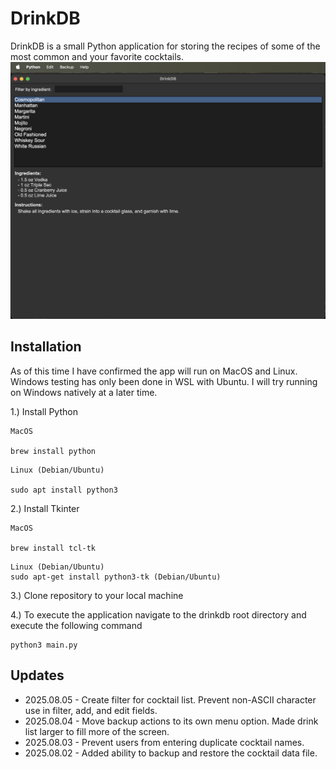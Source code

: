 
# DrinkDB

DrinkDB is a small Python application for storing the recipes of some of the most common and your favorite cocktails.
![main screen](./docs/drinkdbmainMacOS.PNG)

## Installation
As of this time I have confirmed the app will run on MacOS and Linux. Windows testing has only been done in WSL with Ubuntu. I will try running on Windows natively at a later time.

1.) Install Python
```
MacOS

brew install python
```

```
Linux (Debian/Ubuntu)

sudo apt install python3
```

2.) Install Tkinter 
```
MacOS

brew install tcl-tk
```

```
Linux (Debian/Ubuntu)
sudo apt-get install python3-tk (Debian/Ubuntu)
```

3.) Clone repository to your local machine

4.) To execute the application navigate to the drinkdb root directory and execute the following command
```
python3 main.py
```
## Updates
- 2025.08.05 - Create filter for cocktail list. Prevent non-ASCII character use in filter, add, and edit fields.
- 2025.08.04 - Move backup actions to its own menu option. Made drink list larger to fill more of the screen.
- 2025.08.03 - Prevent users from entering duplicate cocktail names.
- 2025.08.02 - Added ability to backup and restore the cocktail data file.